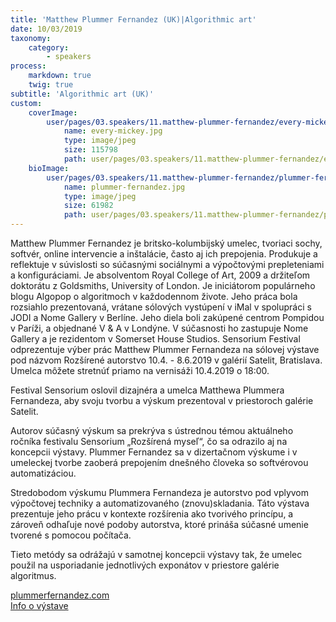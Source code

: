 ```yaml
---
title: 'Matthew Plummer Fernandez (UK)|Algorithmic art'
date: 10/03/2019
taxonomy:
    category:
        - speakers
process:
    markdown: true
    twig: true
subtitle: 'Algorithmic art (UK)'
custom:
    coverImage:
        user/pages/03.speakers/11.matthew-plummer-fernandez/every-mickey.jpg:
            name: every-mickey.jpg
            type: image/jpeg
            size: 115798
            path: user/pages/03.speakers/11.matthew-plummer-fernandez/every-mickey.jpg
    bioImage:
        user/pages/03.speakers/11.matthew-plummer-fernandez/plummer-fernandez.jpg:
            name: plummer-fernandez.jpg
            type: image/jpeg
            size: 61982
            path: user/pages/03.speakers/11.matthew-plummer-fernandez/plummer-fernandez.jpg
---
```


Matthew Plummer Fernandez je britsko-kolumbijský umelec, tvoriaci sochy, softvér, online intervencie a inštalácie, často aj ich prepojenia. Produkuje a reflektuje v súvislosti so súčasnými sociálnymi a výpočtovými prepleteniami a konfiguráciami. Je absolventom Royal College of Art, 2009 a držiteľom doktorátu z Goldsmiths, University of London. Je iniciátorom populárneho blogu Algopop o algoritmoch v každodennom živote. Jeho práca bola rozsiahlo prezentovaná, vrátane sólových vystúpení v iMal v spolupráci s JODI a Nome Gallery v Berlíne. Jeho diela boli zakúpené centrom Pompidou v Paríži, a objednané V & A v Londýne. V súčasnosti ho zastupuje Nome Gallery a je rezidentom v Somerset House Studios.
Sensorium Festival odprezentuje výber prác Matthew Plummer Fernandeza na sólovej výstave pod názvom Rozšírené autorstvo 10.4. - 8.6.2019 v galérií Satelit, Bratislava. Umelca môžete stretnúť priamo na vernisáži 10.4.2019 o 18:00.

Festival Sensorium oslovil dizajnéra a umelca Matthewa Plummera Fernandeza, aby
svoju tvorbu a výskum prezentoval v priestoroch galérie Satelit.

Autorov súčasný výskum sa prekrýva s ústrednou témou aktuálneho ročníka
festivalu Sensorium „Rozšírená myseľ“, čo sa odrazilo aj na koncepcii výstavy.
Plummer Fernandez sa v dizertačnom výskume i v umeleckej tvorbe zaoberá
prepojením dnešného človeka so softvérovou automatizáciou.

Stredobodom výskumu Plummera Fernandeza je autorstvo pod vplyvom výpočtovej
techniky a automatizovaného (znovu)skladania. Táto výstava prezentuje jeho prácu
v kontexte rozšírenia ako tvorivého princípu, a zároveň odhaľuje nové podoby
autorstva, ktoré prináša súčasné umenie tvorené s pomocou počítača.

Tieto metódy sa odrážajú v samotnej koncepcii výstavy tak, že umelec použil na
usporiadanie jednotlivých exponátov v priestore galérie algoritmus.


[plummerfernandez.com](http://www.plummerfernandez.com/)
<br>
[Info o výstave](https://www.scd.sk/?vystavy-satelit&sprava=rozsirene-autorstvo)
